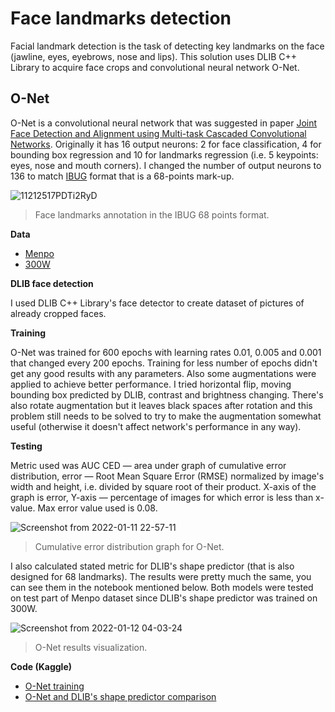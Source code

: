 # Face landmarks detection
Facial landmark detection is the task of detecting key landmarks on the face (jawline, eyes, eyebrows, nose and lips). This solution uses DLIB C++ Library to acquire face crops and convolutional neural network O-Net.

**O-Net**
---
O-Net is a convolutional neural network that was suggested in paper [Joint Face Detection and Alignment using Multi-task Cascaded Convolutional Networks](https://arxiv.org/pdf/1604.02878.pdf). Originally it has 16 output neurons: 2 for face classification, 4 for bounding box regression and 10 for landmarks regression (i.e. 5 keypoints: eyes, nose and mouth corners). I changed the number of output neurons to 136 to match [IBUG](https://ibug.doc.ic.ac.uk/resources/300-W/) format that is a 68-points mark-up.

![11212517PDTi2RyD](https://user-images.githubusercontent.com/65346868/149015994-4f887f36-4f2a-44da-aee4-310886197cb7.jpg)
> Face landmarks annotation in the IBUG 68 points format.

**Data**

- [Menpo](https://ibug.doc.ic.ac.uk/resources/2nd-facial-landmark-tracking-competition-menpo-ben/)
- [300W](https://ibug.doc.ic.ac.uk/resources/300-W/)

**DLIB face detection**

I used DLIB C++ Library's face detector to create dataset of pictures of already cropped faces.

**Training**

O-Net was trained for 600 epochs with learning rates 0.01, 0.005 and 0.001 that changed every 200 epochs. Training for less number of epochs didn't get any good results with any parameters. Also some augmentations were applied to achieve better performance. I tried horizontal flip, moving bounding box predicted by DLIB, contrast and brightness changing. There's also rotate augmentation but it leaves black spaces after rotation and this problem still needs to be solved to try to make the augmentation somewhat useful (otherwise it doesn't affect network's performance in any way).

**Testing**

Metric used was AUC CED — area under graph of cumulative error distribution, error — Root Mean Square Error (RMSE) normalized by image's width and height, i.e. divided by square root of their product. X-axis of the graph is error, Y-axis — percentage of images for which error is less than x-value. Max error value used is 0.08.

![Screenshot from 2022-01-11 22-57-11](https://user-images.githubusercontent.com/65346868/149019848-a1bbaf38-a798-459c-bc28-353fcfcf737c.png)
> Cumulative error distribution graph for O-Net.

I also calculated stated metric for DLIB's shape predictor (that is also designed for 68 landmarks). The results were pretty much the same, you can see them in the notebook mentioned below. Both models were tested on test part of Menpo dataset since DLIB's shape predictor was trained on 300W.

![Screenshot from 2022-01-12 04-03-24](https://user-images.githubusercontent.com/65346868/149021166-945a3039-e560-4b13-a5fe-5a8499291e30.png)
> O-Net results visualization.

**Code (Kaggle)**

- [O-Net training](https://www.kaggle.com/alenakokorina/face-landmarks-o-net-training/)
- [O-Net and DLIB's shape predictor comparison](https://www.kaggle.com/alenakokorina/face-landmarks-dlib-vs-o-net-testing)


